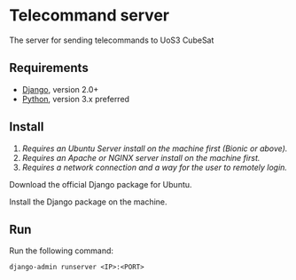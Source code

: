# Telecommand server
The server for sending telecommands to UoS3 CubeSat

## Requirements
+ [Django](https://www.djangoproject.com/), version 2.0+
+ [Python](https://www.python.org/), version 3.x preferred

## Install
1. _Requires an Ubuntu Server install on the machine first (Bionic or above)._
2. _Requires an Apache or NGINX server install on the machine first._
3. _Requires a network connection and a way for the user to remotely login._

Download the official Django package for Ubuntu.

Install the Django package on the machine.

## Run
Run the following command:

`django-admin runserver <IP>:<PORT>`
